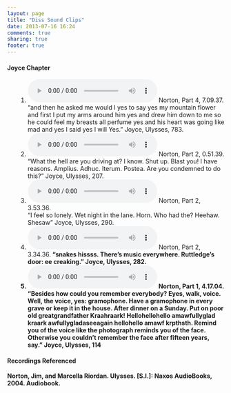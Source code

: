 ```yaml
---
layout: page
title: "Diss Sound Clips"
date: 2013-07-16 16:24
comments: true
sharing: true
footer: true
---
```

<h4>Joyce Chapter</h4>
<ul>
	<ol>
		<li>
			<audio controls>
				<source src="{{ root_url }}/MP3s/And then he asked me…yes I said yes.mp3" type="audio/mpeg">
				<source src="{{ root_url }}/ogg/And then he asked me…yes I said yes.ogg" type="audio/ogg">
				Your browser does not support this audio format.
			</audio> 
			Norton, Part 4, 7.09.37.<br>
			“and then he asked me would I yes to say yes my mountain flower and first I put my arms around him yes and drew him down to me so he could feel my breasts all perfume yes and his heart was going like mad and yes I said yes I will Yes.” Joyce, Ulysses, 783.	
		</li>
		<li>
			<audio controls>
	  			<source src="{{ root_url }}/MP3s/What the hell are you driving at.mp3" type="audio/mpeg">
				<source src="{{ root_url }}/ogg/What the hell are you driving at.ogg" type="audio/ogg">
	  			Your browser does not support this audio format.
	  		</audio>
	  		Norton, Part 2, 0.51.39.<br>
			“What the hell are you driving at?
			I know. Shut up. Blast you! I have reasons.
			Amplius. Adhuc. Iterum. Postea.
			Are you condemned to do this?”
			Joyce, Ulysses, 207. 
		</li>
			<li>
			<audio controls>
		 		<source src="{{ root_url}}/MP3s/I feel so lonely.mp3" type="audio/mpeg">
				<source src="{{ root_url}}/ogg/I feel so lonely.ogg" type="audio/ogg">		 			
		  		Your browser does not support this audio format.
		 	</audio>
		 	Norton, Part 2, 3.53.36.<br>
		 	“I feel so lonely. Wet night in the lane. Horn. Who had the? Heehaw. Shesaw”
			Joyce, Ulysses, 290.
		</li>
			<li>
			<audio controls>
				<source src="{{ root_url }}/MP3s/Snakes Hiss.mp3" type="audio/mpeg">
				<source src="{{ root_url }}/ogg/Snakes Hiss.ogg" type="audio/ogg">
		  		Your browser does not support this audio format.
	  		</audio>
	  		Norton, Part 2, 3.34.36.<b>
		 	“snakes hissss. There’s music everywhere. Ruttledge’s door: ee creaking.” 
			Joyce, Ulysses, 282.
		</li>
		<li>
			<audio controls>
				<source src="{{ root_url }}/MP3s/Gramophone Scene.mp3" type="audio/mpeg">
				<source src="{{ root_url }}/ogg/Gramophone Scene.ogg" type="audio/ogg">	
				Your browser does not support this audio format.
			</audio>
			Norton, Part 1, 4.17.04.<br>
			“Besides how could you remember everybody? Eyes, walk, voice. Well, the voice, yes: gramophone. Have a gramophone in every grave or keep it in the house. After dinner on a Sunday. Put on poor old greatgrandfather Kraahraark! Hellohellohello amawfullyglad kraark awfullygladaseeagain hellohello amawf krpthsth. Remind you of the voice like the photograph reminds you of the face. Otherwise you couldn’t remember the face after fifteen years, say.” 
			Joyce, Ulysses, 114
		</li> 
	</ol> 
</ul>
<h4>Recordings Referenced</h4>
Norton, Jim, and Marcella Riordan. Ulysses. [S.l.]: Naxos AudioBooks, 2004. Audiobook.


	